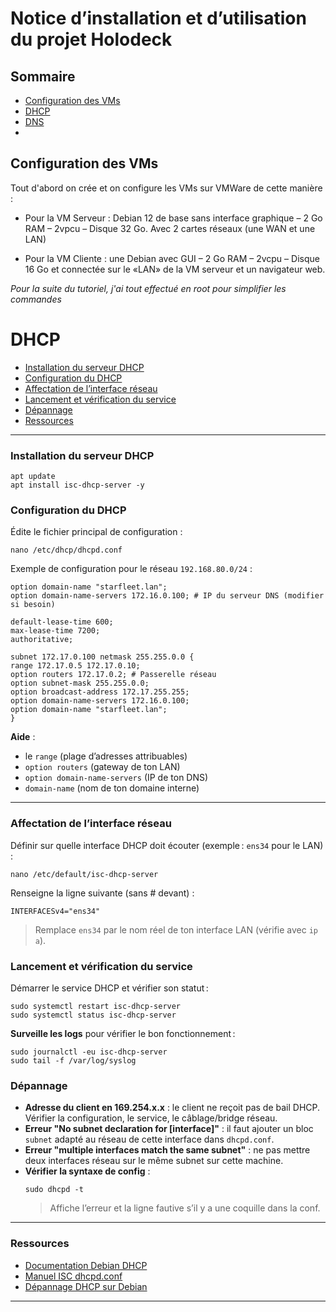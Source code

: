 # Notice d’installation et d’utilisation du projet Holodeck

## Sommaire
- [Configuration des VMs](#configuration-des-vms)
- [DHCP](#dhcp)
- [DNS](#dns)
- 


## Configuration des VMs
Tout d'abord on crée et on configure les VMs sur VMWare de cette manière : 

 - Pour la VM Serveur : Debian 12 de base sans interface graphique – 2 Go
   RAM – 2vpcu – Disque 32 Go. Avec 2 cartes réseaux (une WAN et une
   LAN)
   
 - Pour la VM Cliente : une Debian avec GUI – 2 Go RAM – 2vcpu – Disque
   16 Go et connectée sur le «LAN» de la VM serveur et un navigateur
   web.
   
*Pour la suite du tutoriel, j'ai tout effectué en root pour simplifier les commandes*

# DHCP
- [Installation du serveur DHCP](#installation-du-serveur-dhcp)
- [Configuration du DHCP](#configuration-du-dhcp)
- [Affectation de l’interface réseau](#affectation-de-linterface-réseau)
- [Lancement et vérification du service](#lancement-et-vérification-du-service)
- [Dépannage](#dépannage)
- [Ressources](#ressources)
---
### Installation du serveur DHCP

    apt update  
    apt install isc-dhcp-server -y

### Configuration du DHCP

Édite le fichier principal de configuration :

    nano /etc/dhcp/dhcpd.conf


Exemple de configuration pour le réseau `192.168.80.0/24` :

    option domain-name "starfleet.lan";  
    option domain-name-servers 172.16.0.100; # IP du serveur DNS (modifier si besoin)
    
    default-lease-time 600;  
    max-lease-time 7200;  
    authoritative;
    
    subnet 172.17.0.100 netmask 255.255.0.0 {  
    range 172.17.0.5 172.17.0.10;  
    option routers 172.17.0.2; # Passerelle réseau  
    option subnet-mask 255.255.0.0;  
    option broadcast-address 172.17.255.255;  
    option domain-name-servers 172.16.0.100;  
    option domain-name "starfleet.lan";  
    }

**Aide** :
- le `range` (plage d’adresses attribuables)
- `option routers` (gateway de ton LAN)
- `option domain-name-servers` (IP de ton DNS)
- `domain-name` (nom de ton domaine interne)

---

### Affectation de l’interface réseau

Définir sur quelle interface DHCP doit écouter (exemple : `ens34` pour le LAN) :

    nano /etc/default/isc-dhcp-server


Renseigne la ligne suivante (sans # devant) :

    INTERFACESv4="ens34"
    
> Remplace `ens34` par le nom réel de ton interface LAN (vérifie avec `ip a`).


### Lancement et vérification du service

Démarrer le service DHCP et vérifier son statut :

    sudo systemctl restart isc-dhcp-server  
    sudo systemctl status isc-dhcp-server

**Surveille les logs** pour vérifier le bon fonctionnement :

    sudo journalctl -eu isc-dhcp-server  
    sudo tail -f /var/log/syslog

### Dépannage

- **Adresse du client en 169.254.x.x** : le client ne reçoit pas de bail DHCP. Vérifier la configuration, le service, le câblage/bridge réseau.
- **Erreur "No subnet declaration for [interface]"** : il faut ajouter un bloc `subnet` adapté au réseau de cette interface dans `dhcpd.conf`.
- **Erreur "multiple interfaces match the same subnet"** : ne pas mettre deux interfaces réseau sur le même subnet sur cette machine.
- **Vérifier la syntaxe de config** :
    ```
    sudo dhcpd -t
    ```
    > Affiche l’erreur et la ligne fautive s’il y a une coquille dans la conf.

---

### Ressources

- [Documentation Debian DHCP](https://wiki.debian.org/DHCP_Server)
- [Manuel ISC dhcpd.conf](https://linux.die.net/man/5/dhcpd.conf)
- [Dépannage DHCP sur Debian](https://wiki.debian.org/fr/DHCP_Server)

---



